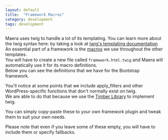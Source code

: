 ```yaml
---
layout: default
title:  "Framework Macros"
category: development
tags: development
---
```


Maera uses twig to handle a lot of its templating.
You can learn more about the twig syntax here: by taking a look at [twig's templating documentation](http://twig.sensiolabs.org/doc/templates.html)  
An essential part of a framework is the [macros](http://twig.sensiolabs.org/doc/templates.html#macros) we use throughout the other templates.  
You will have to create a new file called `framework.html.twig` and Maera will automatically use it for its macro definitions.  
Below you can see the definitions that we have for the Bootstrap framework.

You'll notice at some points that we include apply_filters and other WordPress-specific functions that don't normally exist on twig.  
We are able to do that because we use the [Timber Library](http://upstatement.com/timber/) to implement twig.

<script src="https://gist.github.com/aristath/463cd8f8bf7568707155.js"></script>

You can simply copy-paste these to your own framework plugin and tweak them to suit your own needs.

Please note that even if you leave some of these empty, you will have to include them or specify fallbacks.